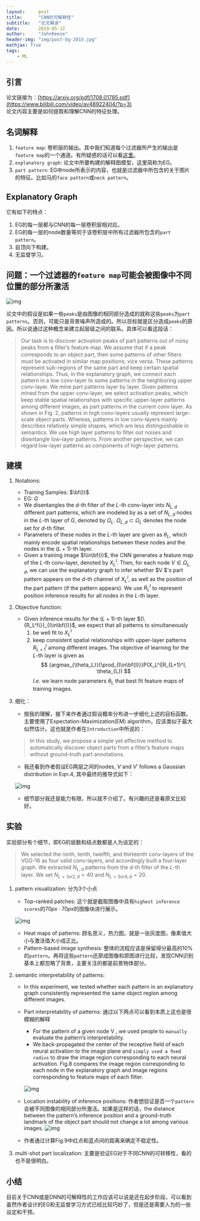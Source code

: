```yaml
---
layout:     post
title:      "CNN的可解释性"
subtitle:   "论文解读"
date:       2019-05-12
author:     "JohnReese"
header-img: "img/post-bg-2015.jpg"
mathjax: True
tags:
    - ML
---
```


## 引言
论文链接为：[https://arxiv.org/pdf/1708.01785.pdf](https://www.bilibili.com/video/av48922404/?p=3)  
论文内容主要是如何提取和理解CNN的特征处理。

## 名词解释
1. `feature map`: 卷积层的输出。其中我们知道每个过滤器所产生的输出是`feature map`的一个通道。有所疑惑的话可以看[这里](https://blog.csdn.net/allenlzcoder/article/details/78739346)。
2. `explanatory graph`: 论文中所要构建的解释图模型，这里简称为EG。
2. `part pattern`: EG中node所表示的内容，也就是过滤器中所包含的关于图片的特征。比如马的`face pattern`或`neck pattern`。 

## Explanatory Graph
它有如下的特点：
1. EG的每一层都与CNN的每一层卷积层相对应。
2. EG的每一层的node数量等同于该卷积层中所有过滤器所包含的`part pattern`。
3. 自顶向下构建。
4. 无监督学习。

## 问题：一个过滤器的`feature map`可能会被图像中不同位置的部分所激活
![img](/img/2019-5-12/image1.PNG)

论文中的假设是如果一些`peaks`是由图像的相同部分造成的就称这些`peaks`为`part patterns`。否则，可能只是背景噪声所造成的。所以目标就是区分造成`peaks`的原因。所以说通过这种概念来建立起层级之间的联系。具体可以看这段话：

> Our task is to discover activation peaks of part patterns out of noisy peaks from a ﬁlter’s feature map. We assume that if a peak corresponds to an object part, then some patterns of other ﬁlters must be activated in similar map positions; vice versa. These patterns represent sub-regions of the same part and keep certain spatial relationships. Thus, in the explanatory graph, we connect each pattern in a low conv-layer to some patterns in the neighboring upper conv-layer. We mine part patterns layer by layer. Given patterns mined from the upper conv-layer, we select activation peaks, which keep stable spatial relationships with speciﬁc upper-layer patterns among different images, as part patterns in the current conv layer. As shown in Fig. 2, patterns in high conv-layers usually represent large-scale object parts. Whereas, patterns in low conv-layers mainly describes relatively simple shapes, which are less distinguishable in semantics. We use high layer patterns to ﬁlter out noises and disentangle low-layer patterns. From another perspective, we can regard low-layer patterns as components of high-layer patterns. 

## 建模
1. Notations:
   * Training Samples: $\bf{I}$
   * EG: $G$
   * We disentangles the $d$-th filter of the $L$-th conv-layer into $N_{L, d}$ different part patterns, which are modeled by as a set of $N_{L, d}$ nodes in the $L$-th layer of $G$, denoted by $\Omega_{L}$. $\Omega_{L, d}\subset\Omega_{L}$ denotes the node set for $d$-th filter.
   * Parameters of these nodes in the $L$-th layer are given as $\theta_{L}$, which mainly encode spatial relationships between these nodes and the nodes in the $(L + 1)$-th layer. 
   * Given a training image $I\in\bf{I}$, the CNN generates a feature map of the $L$-th conv-layer, denoted by $X_L^I$. Then, for each node $V\in\Omega_{L, d}$, we can use the explanatory graph to infer whether $V $'s part pattern appears on the $d$-th channel of $X_L^I$, as well as the position of the part pattern (if the pattern appears). We use $R_L^I$ to represent position inference results for all nodes in the $L$-th layer.
2. Objective function:
   * Given inference results for the $(L+1)$-th layer ${\{R_L^I\}}_{I\in\bf{I}}$, we expect that all patterns to simultaneously
     1. be well ﬁt to $X_L^I$
     2. keep consistent spatial relationships with upper-layer patterns $R_{L+1}^I$ among different images.
     The objective of learning for the $L$-th layer is given as 
     $$
     {argmax_{\theta_L}}{\prod_{I\in\bf{I}}}P(X_L^I|R_{L+1}^I, \theta_{L})
     $$
     $I.e.$ we learn node parameters $\theta_{L}$ that best ﬁt feature maps of training images.
3. 细化：
   * 按我的理解，接下来作者通过假设概率分布进一步细化上述的目标函数。主要使用了Expectation-Maximization(EM) algorithm，应该类似于最大似然估计。这也就是作者在`Introduction`中所说的：
   > In this study, we propose a simple yet effective method to automatically discover object parts from a ﬁlter’s feature maps without ground-truth part annotations.
   * 我还看到作者假设EG两层之间的nodes, $V$ and $V'$ follows a Gaussian distribution in Eqn.4, 其中最终的推导式如下：

   ![img](/img/2019-5-12/image2.PNG)
   * 细节部分我还是能力有限，所以就不介绍了。有兴趣的还是看原文比较好。

## 实验
实验部分有个细节，即EG的层数和结点数都是人为设定的：  
 > We selected the ninth, tenth, twelfth, and thirteenth conv-layers of the VGG-16 as four valid conv-layers, and accordingly built a four-layer graph. We extracted $N_{L, d}$ patterns from the $d$-th ﬁlter of the $L$-th layer. We set $N_{L=1or2,d}=40$ and $N_{L=3or4,d}=20$. 

1. pattern visualization: 分为3个小点
   * Top-ranked patches: 这个就是截取图像中具有`highest inference scores`的$70px\cdot70px$的图像块进行展示。 

   ![img](/img/2019-5-12/image3.PNG)
   * Heat maps of patterns: 顾名思义，热力图。就是一张灰度图，像素值大小与激活值大小成正比。
   * Pattern-based image synthesis: 整体的流程应该是保留得分最高的10%的`pattern`。再将这些`pattern`还原成图像和原图进行比较，发现CNN识别基本上都忽略了背景，主要关注的都是前景物体部分。
2. semantic interpretability of patterns: 
   * In this experiment, we tested whether each pattern in an explanatory graph consistently represented the same object region among different images.
   * Part interpretability of patterns: 通过以下两点可以看到本质上这也是很模糊的解释
     *  For the pattern of a given node V , we used people to `manually` evaluate the pattern’s interpretability.
     * We back-propagated the center of the receptive ﬁeld of each neural activation to the image plane and `simply used a ﬁxed radius` to draw the image region corresponding to each neural activation. Fig.8 compares the image region corresponding to each node in the explanatory graph and image regions corresponding to feature maps of each ﬁlter.

     ![img](/img/2019-5-12/image4.PNG)
   * Location instability of inference positions: 作者想验证是否一个`pattern`会被不同图像的相同部分所激活。如果是这样的话，the distance between the pattern’s inference position and a ground-truth landmark of the object part should not change a lot among various images. 
   ![img](/img/2019-5-12/image5.PNG)
   * 作者通过计算Fig.9中红点和蓝点间的距离来确定不稳定性。
3. multi-shot part localization: 主要是验证EG对于不同CNN的可转移性，看的也不是很明白。

## 小结
目前关于CNN或是DNN的可解释性的工作应该可以说是还在起步阶段，可以看到虽然作者设计的EG和无监督学习方式已经比较巧妙了，但是还是需要人为的一些设定和干预。
